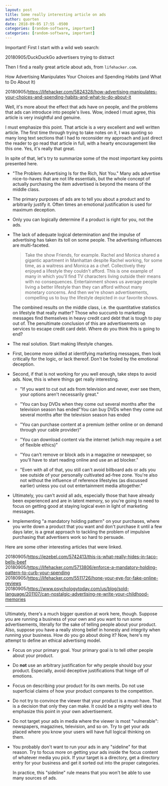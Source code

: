 ```yaml
---
layout: post
title: Some really interesting article on ads
author: quorten
date: 2018-09-05 17:55 -0500
categories: [random-software, important]
categories: [random-software, important]
---
```


Important!  First I start with a wild web search:

20180905/DuckDuckGo advertisers trying to distract

Then I find a really great article about ads, from `lifehacker.com`.

How Advertising Manipulates Your Choices and Spending Habits (and What
to Do About It)

20180905/https://lifehacker.com/5824328/how-advertising-manipulates-your-choices-and-spending-habits-and-what-to-do-about-it

Well, it's more about the effect that ads have on people, and the
problems that ads can introduce into people's lives.  Wow, indeed I
must agree, this article is very insightful and genuine.

I must emphasize this point.  That article is a very excellent and
well written article.  The first time through trying to take notes on
it, I was quoting so many long text sections that I had to reconsider
my approach and just direct the reader to go read that article in
full, with a hearty encouragement like this one.  Yes, it's really
that great.

<!-- more -->

In spite of that, let's try to summarize some of the most important
key points presented here.

* "The Problem: Advertising Is for the Rich, Not You."  Many ads
  advertise nice-to-haves that are not life essentials, but the whole
  concept of actually purchasing the item advertised is beyond the
  means of the middle class.

* The primary purposes of ads are to tell you about a product and to
  arbitrarily justify it.  Often times an emotional justification is
  used for maximum deception.

* Only you can logically determine if a product is right for you, not
  the ads.

* The lack of adequate logical determination and the impulse of
  advertising has taken its toll on some people.  The advertising
  influences are multi-faceted.

  > Take the show Friends, for example. Rachel and Monica shared a
  > gigantic apartment in Manhattan despite Rachel working, for some
  > time, as a waitress and Monica as a chef. Collectively they
  > enjoyed a lifestyle they couldn't afford. This is one example of
  > many in which you'll find TV characters living outside their means
  > with no consequences. Entertainment shows us average people living
  > a better lifestyle than they can afford without many monetary
  > concerns. And then we're shown advertisements, compelling us to
  > buy the lifestyle depicted in our favorite shows.

  The combined results on the middle class, i.e. the quantitative
  statistics on lifestyle that really matter?  Those who succumb to
  marketing messages find themselves in heavy credit card debt that is
  tough to pay out of.  The penultimate conclusion of this are
  advertisements on services to escape credit card debt.  Where do you
  think this is going to end?

* The real solution.  Start making lifestyle changes.

* First, become more skilled at identifying marketing messages, then
  look critically for the logic, or lack thereof.  Don't be fooled by
  the emotional deception.

* Second, if that is not working for you well enough, take steps to
  avoid ads.  Now, this is where things get really interesting.

    * "If you want to cut out ads from television and never, ever see
      them, your options aren't necessarily great."

    * "You can buy DVDs when they come out several months after the
      television season has ended"You can buy DVDs when they come out
      several months after the television season has ended

    * "You can purchase content at a premium (either online or on
      demand through your cable provider)"

    * "You can download content via the internet (which may require a
      set of flexible ethics)"

    * "You can't remove or block ads in a magazine or newspaper, so
      you'll have to start reading online and use an ad blocker."

    * "Even with all of that, you still can't avoid billboard ads or
      ads you see outside of your personally cultivated ad-free zone.
      You're also not without the influence of reference lifestyles
      (as discussed earlier) unless you cut out entertainment media
      altogether."

* Ultimately, you can't avoid all ads, especially those that have
  already been experienced and are in latent memory, so you're going
  to need to focus on getting good at staying logical even in light of
  marketing messages.

* Implementing "a mandatory holding pattern" on your purchases, where
  you write down a product that you want and don't purchase it until a
  few days later, is a great approach to tackling the problem of
  impulsive purchasing that advertisers work so hard to persuade.

Here are some other interesting articles that were linked.

20180905/https://jezebel.com/5742413/this-is-what-really-hides-in-taco-bells-beef  
20180905/https://lifehacker.com/5713806/enforce-a-mandatory-holding-pattern-to-curb-your-spending  
20180905/https://lifehacker.com/5511726/hone-your-eye-for-fake-online-reviews  
20180905/https://www.psychologytoday.com/us/blog/sold-language/201107/can-nostalgic-advertising-re-write-your-childhood-memories

----------

Ultimately, there's a much bigger question at work here, though.
Suppose you are running a business of your own and you want to run
some advertisements, literally for the sake of telling people about
your product.  Also, suppose you have a really strong belief in
honesty and integrity when running your business.  How do you go about
doing it?  Now, here's my attempt to define an ethical advertising
model.

* Focus on your primary goal.  Your primary goal is to tell other
  people about your product.

* Do **not** use an arbitrary justification for why people should buy
  your product.  Especially, avoid deceptive justifications that hinge
  off of emotions.

* Focus on describing your product for its own merits.  Do not use
  superficial claims of how your product compares to the competition.

* Do not try to convince the viewer that your product is a must-have.
  That is a decision that only they can make.  It could be a mighty
  well idea to emphasize this point in your own advertisement.

* Do not target your ads in media where the viewer is most
  "vulnerable": newspapers, magazines, television, and so on.  Try to
  get your ads placed where you know your users will have full logical
  thinking on them.

* You probably don't want to run your ads in any "sideline" for that
  reason.  Try to focus more on getting your ads inside the focus
  content of whatever media you pick.  If your target is a directory,
  get a directory entry for your business and get it sorted out into
  the proper categories.

  In practice, this "sideline" rule means that you won't be able to
  use many sources of ads.
